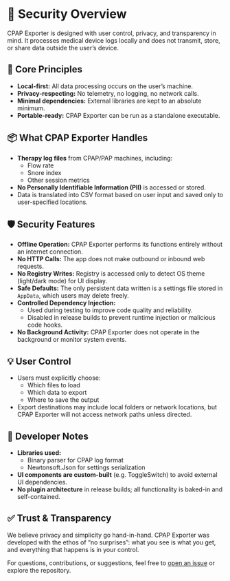 # 🔐 Security Overview

CPAP Exporter is designed with user control, privacy, and transparency in mind. It processes medical device logs locally and does not transmit, store, or share data outside the user’s device.

## 🧭 Core Principles

- **Local-first:** All data processing occurs on the user’s machine.
- **Privacy-respecting:** No telemetry, no logging, no network calls.
- **Minimal dependencies:** External libraries are kept to an absolute minimum.
- **Portable-ready:** CPAP Exporter can be run as a standalone executable.

## 📦 What CPAP Exporter Handles

- **Therapy log files** from CPAP/PAP machines, including:
  - Flow rate
  - Snore index
  - Other session metrics
- **No Personally Identifiable Information (PII)** is accessed or stored.
- Data is translated into CSV format based on user input and saved only to user-specified locations.

## 🛡️ Security Features

- **Offline Operation:** CPAP Exporter performs its functions entirely without an internet connection.
- **No HTTP Calls:** The app does not make outbound or inbound web requests.
- **No Registry Writes:** Registry is accessed only to detect OS theme (light/dark mode) for UI display.
- **Safe Defaults:** The only persistent data written is a settings file stored in `AppData`, which users may delete freely.
- **Controlled Dependency Injection:**
  - Used during testing to improve code quality and reliability.
  - Disabled in release builds to prevent runtime injection or malicious code hooks.
- **No Background Activity:** CPAP Exporter does not operate in the background or monitor system events.

## 💡 User Control

- Users must explicitly choose:
  - Which files to load
  - Which data to export
  - Where to save the output
- Export destinations may include local folders or network locations, but CPAP Exporter will not access network paths unless directed.

## 🧰 Developer Notes

- **Libraries used:**
  - Binary parser for CPAP log format
  - Newtonsoft.Json for settings serialization
- **UI components are custom-built** (e.g. ToggleSwitch) to avoid external UI dependencies.
- **No plugin architecture** in release builds; all functionality is baked-in and self-contained.

## ✅ Trust & Transparency

We believe privacy and simplicity go hand-in-hand. CPAP Exporter was developed with the ethos of “no surprises”: what you see is what you get, and everything that happens is in your control.

For questions, contributions, or suggestions, feel free to [open an issue](https://github.com/YourRepoLink/issues) or explore the repository.
